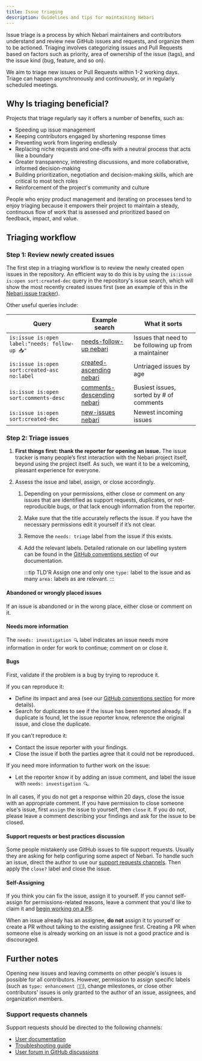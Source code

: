```yaml
---
title: Issue triaging
description: Guidelines and tips for maintaining Nebari
---
```


Issue triage is a process by which Nebari maintainers and contributors understand and review new GitHub issues and requests,
and organize them to be actioned. Triaging involves categorizing issues and Pull Requests based on factors such as priority,
area of ownership of the issue (tags), and the issue kind (bug, feature, and so on).

We aim to triage new issues or Pull Requests within 1-2 working days.
Triage can happen asynchronously and continuously, or in regularly scheduled meetings.

## Why Is triaging beneficial?

Projects that triage regularly say it offers a number of benefits, such as:

- Speeding up issue management
- Keeping contributors engaged by shortening response times
- Preventing work from lingering endlessly
- Replacing niche requests and one-offs with a neutral process that acts like a boundary
- Greater transparency, interesting discussions, and more collaborative, informed decision-making
- Building prioritization, negotiation and decision-making skills, which are critical to most tech roles
- Reinforcement of the project's community and culture

People who enjoy product management and iterating on processes tend to enjoy triaging because it empowers their project to maintain a steady,
continuous flow of work that is assessed and prioritized based on feedback, impact, and value.

## Triaging workflow

### Step 1: Review newly created issues

The first step in a triaging workflow is to review the newly created open issues in the repository.
An efficient way to do this is by using the `is:issue is:open sort:created-dec` query in the repository's issue search,
which will show the most recently created issues first (see an example of this in the [Nebari issue tracker](https://github.com/nebari-dev/nebari/issues?q=is%3Aissue+is%3Aopen+sort%3Acreated-desc)).

Other useful queries include:

|Query | Example search                                                                                                       | What it sorts                                           |
|------| ------------------------------------------------------------------------------------------------------------ | ------------------------------------------------------- |
|`is:issue is:open label:"needs: follow-up 📥" `| [needs-follow-up nebari](https://github.com/nebari-dev/nebari/issues?q=is%3Aissue+is%3Aopen+label%3A%22needs%3A+follow-up+%F0%9F%93%A5%22+)        | Issues that need to be following up from a maintainer                |
|`is:issue is:open sort:created-asc no:label`| [created-ascending nebari](https://github.com/nebari-dev/nebari/issues?q=is%3Aissue+is%3Aopen+sort%3Acreated-asc+no%3Alabel)     | Untriaged issues by age                                 |
|`is:issue is:open sort:comments-desc`| [comments-descending nebari](https://github.com/nebari-dev/nebari/issues?q=is%3Aissue+is%3Aopen+sort%3Acomments-desc) | Busiest issues, sorted by # of comments       |
|`is:issue is:open sort:created-dec`| [new-issues nebari](https://github.com/nebari-dev/nebari/issues?q=is%3Aopen+is%3Aissue)                 | Newest incoming issues                                  |

### Step 2: Triage issues

1. **First things first: thank the reporter for opening an issue.**
The issue tracker is many people’s first interaction with the Nebari project itself,
beyond using the project itself. As such, we want it to be a welcoming, pleasant experience for everyone.

2. Assess the issue and label, assign, or close accordingly.
   1. Depending on your permissions, either close or comment on any issues that are identified as support requests,
        duplicates, or not-reproducible bugs, or that lack enough information from the reporter.
   2. Make sure that the title accurately reflects the issue. If you have the necessary permissions edit it yourself if it’s not clear.
   3. Remove the `needs: triage` label from the issue if this exists.
   4. Add the relevant labels.
      Detailed rationale on our labelling system can be found in the [GitHub conventions section](./github-conventions.md) of our documentation.

      :::tip TLD'R
      Assign one and only one `type:` label to the issue and as many `area:` labels as are relevant.
      :::

#### Abandoned or wrongly placed issues

If an issue is abandoned or in the wrong place, either close or comment on it.

#### Needs more information

The `needs: investigation 🔍` label indicates an issue needs more information in order for work to continue; comment on or close it.

#### Bugs

First, validate if the problem is a bug by trying to reproduce it.

If you can reproduce it:

- Define its impact and area (see our [GitHub conventions section](./github-conventions.md) for more details).
- Search for duplicates to see if the issue has been reported already. If a duplicate is found, let the issue reporter know,
  reference the original issue, and close the duplicate.

If you can't reproduce it:

- Contact the issue reporter with your findings.
- Close the issue if both the parties agree that it could not be reproduced.

If you need more information to further work on the issue:

- Let the reporter know it by adding an issue comment, and label the issue with `needs: investigation 🔍`.

In all cases, if you do not get a response within 20 days, close the issue with an appropriate comment.
If you have permission to close someone else's issue, first `assign` the issue to yourself, then `close` it.
If you do not, please leave a comment describing your findings and ask for the issue to be closed.

#### Support requests or best practices discussion

Some people mistakenly use GitHub issues to file support requests. Usually they are asking for help configuring some aspect of Nebari.
To handle such an issue, direct the author to use our [support requests channels](#support-requests-channels).
Then apply the `close?` label and close the issue.

#### Self-Assigning

If you think you can fix the issue, assign it to yourself. If you cannot self-assign for permissions-related reasons,
leave a comment that you'd like to claim it and [begin working on a PR](../code-contributions.md).

When an issue already has an assignee, **do not** assign it to yourself or create a PR without talking to the existing assignee first.
Creating a PR when someone else is already working on an issue is not a good practice and is discouraged.

## Further notes

Opening new issues and leaving comments on other people's issues is possible for all contributors.
However, permission to assign specific labels (such as `type: enhancement 💅🏼`), change milestones,
or close other contributors' issues is only granted to the author of an issue, assignees, and organization members.

### Support requests channels

Support requests should be directed to the following channels:

- [User documentation](https://nebari.dev/docs)
- [Troubleshooting guide](../../troubleshooting.mdx)
- [User forum in GitHub discussions](https://github.com/orgs/nebari-dev/discussions)
